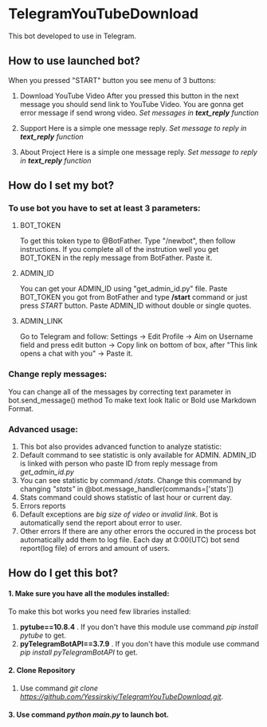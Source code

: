 # TelegramYouTubeDownload
This bot developed to use in Telegram.
## How to use launched bot?
When you pressed "START" button you see menu of 3 buttons:
1. Download YouTube Video
    After you pressed this button in the next message you should send link to YouTube Video.
    You are gonna get error message if send wrong video.
    *Set messages in **text_reply** function*

2. Support
    Here is a simple one message reply.
    *Set message to reply in **text_reply** function*

3. About Project
    Here is a simple one message reply.
    *Set message to reply in **text_reply** function*

## How do I set my bot?
### To use bot you have to set at least 3 parameters:
1. BOT_TOKEN

    To get this token type to @BotFather.
    Type "/newbot", then follow instructions.
    If you complete all of the instrution well you get BOT_TOKEN in the reply message from BotFather.
    Paste it.

2. ADMIN_ID

    You can get your ADMIN_ID using "get_admin_id.py" file. 
    Paste BOT_TOKEN you got from BotFather and type **/start** command or just press *START* button.
    Paste ADMIN_ID without double or single quotes.

3. ADMIN_LINK

    Go to Telegram and follow:
    Settings -> Edit Profile -> Aim on Username field and press edit button -> Copy link on bottom of box, after "This link opens a chat with you" -> Paste it.

### Change reply messages:
You can change all of the messages by correcting text parameter in bot.send_message() method
To make text look Italic or Bold use Markdown Format.

### Advanced usage:
1. This bot also provides advanced function to analyze statistic:
1. Default command to see statistic is only available for ADMIN. 
    ADMIN_ID is linked with person who paste ID from reply message from *get_admin_id.py*
2. You can see statistic by command */stats*.
    Change this command by changing *"*stats*"* in @bot.message_handler(commands=['stats'])
3. Stats command could shows statistic of last hour or current day.
2. Errors reports
1. Default exceptions are *big size of video* or *invalid link*.
    Bot is automatically send the report about error to user.
2. Other errors
    If there are any other errors the occured in the process bot automatically add them to log file.
    Each day at 0:00(UTC) bot send report(log file) of errors and amount of users.

## How do I get this bot?
#### 1. Make sure you have all the modules installed:
To make this bot works you need few libraries installed:
1. **pytube==10.8.4** . If you don't have this module use command *pip install pytube* to get.
2. **pyTelegramBotAPI==3.7.9** . If you don't have this module use command *pip install pyTelegramBotAPI* to get.

#### 2. Clone Repository
1. Use command *git clone https://github.com/Yessirskiy/TelegramYouTubeDownload.git*.

#### 3. Use command *python main.py* to launch bot.